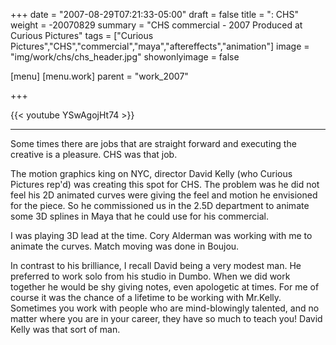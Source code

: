 +++
date = "2007-08-29T07:21:33-05:00"
draft = false
title = ": CHS"
weight = -20070829
summary = "CHS commercial - 2007 Produced at Curious Pictures"
tags = ["Curious Pictures","CHS","commercial","maya","aftereffects","animation"]
image = "img/work/chs/chs_header.jpg"
showonlyimage = false

[menu]
  [menu.work]
    parent = "work_2007"

+++

{{< youtube YSwAgojHt74 >}}

---


Some times there are jobs that are straight forward and executing the creative is a pleasure. CHS was that job.

The motion graphics king on NYC, director David Kelly (who Curious Pictures rep'd) was creating this spot for CHS. The problem was he did not feel his 2D animated curves were giving the feel and motion he envisioned for the piece. So he commissioned us in the 2.5D department to animate some 3D splines in Maya that he could use for his commercial.

I was playing 3D lead at the time. Cory Alderman was working with me to animate the curves. Match moving was done in Boujou.

In contrast to his brilliance, I recall David being a very modest man. He preferred to work solo from his studio in Dumbo. When we did work together he would be shy giving notes, even apologetic at times. For me of course it was the chance of a lifetime to be working with Mr.Kelly. Sometimes you work with people who are mind-blowingly talented, and no matter where you are in your career, they have so much to teach you! David Kelly was that sort of man.
